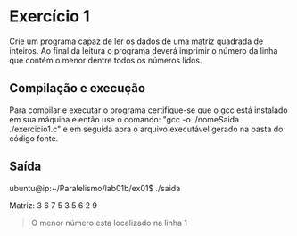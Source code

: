 # Exercício 1 

Crie um programa capaz de ler os dados de uma matriz quadrada de inteiros. Ao final da leitura o programa deverá imprimir o número da linha que contém o menor dentre todos os números lidos.

## Compilação e execução
 
Para compilar e executar o programa certifique-se que o gcc está instalado em sua máquina e então use o comando: "gcc -o ./nomeSaida ./exercicio1.c"
e em seguida abra o arquivo executável gerado na pasta do código fonte.

## Saída
 
ubuntu@ip:~/Paralelismo/lab01b/ex01$ ./saida

Matriz: 
 3 6 7
 5 3 5
 6 2 9

 > O menor número esta localizado na linha 1
